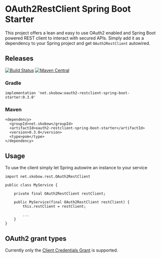 # OAuth2RestClient Spring Boot Starter

This project offers a lean and easy to use OAuth2 enabled and Spring Boot powered REST client to interact with secured APIs.
Simply add it as a dependency to your Spring project and get `OAuth2RestClient` autowired.

## Releases
[![Build Status](https://dev.azure.com/SvenKobow/SvenKobow/_apis/build/status/skobow.oauth2-restclient-spring-boot-starter?branchName=develop)](https://dev.azure.com/SvenKobow/SvenKobow/_build/latest?definitionId=1?branchName=develop)
[![Maven Central](https://maven-badges.herokuapp.com/maven-central/net.skobow/oauth2-restclient-spring-boot-starter/badge.svg)](https://maven-badges-generator.herokuapp.com/maven-central/net.skobow/oauth2-restclient-spring-boot-starter)


### Gradle
    implementation 'net.skobow:oauth2-restclient-spring-boot-starter:0.3.0'
    
### Maven
    <dependency>
      <groupId>net.skobow</groupId>
      <artifactId>oauth2-restclient-spring-boot-starter</artifactId>
      <version>0.3.0</version>
      <type>pom</type>
    </dependency>

## Usage

To use the client simply let Spring autowire an instance to your service

    import net.skobow.rest.OAuth2RestClient
    
    public class MyService {
        
        private final OAuth2RestClient restClient;
        
        public MyService(final OAuth2RestClient restClient) {
            this.restClient = restClient;
            
            ...
        }
    }
    
## OAuth2 grant types

Currently only the [Client Credentials Grant](https://oauth.net/2/grant-types/client-credentials/) is supported.